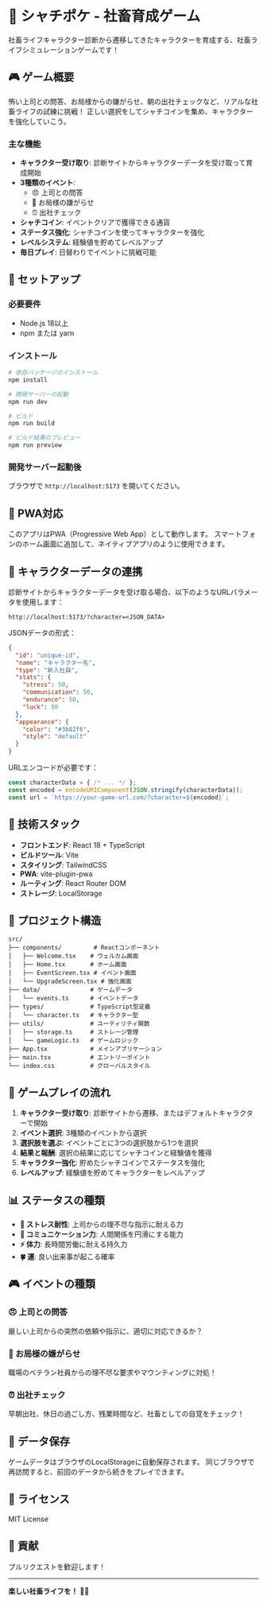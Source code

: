 # 🏢 シャチポケ - 社畜育成ゲーム

社畜ライフキャラクター診断から遷移してきたキャラクターを育成する、社畜ライフシミュレーションゲームです！

## 🎮 ゲーム概要

怖い上司との問答、お局様からの嫌がらせ、朝の出社チェックなど、リアルな社畜ライフの試練に挑戦！
正しい選択をしてシャチコインを集め、キャラクターを強化していこう。

### 主な機能

- **キャラクター受け取り**: 診断サイトからキャラクターデータを受け取って育成開始
- **3種類のイベント**:
  - 😠 上司との問答
  - 👵 お局様の嫌がらせ
  - ⏰ 出社チェック
- **シャチコイン**: イベントクリアで獲得できる通貨
- **ステータス強化**: シャチコインを使ってキャラクターを強化
- **レベルシステム**: 経験値を貯めてレベルアップ
- **毎日プレイ**: 日替わりでイベントに挑戦可能

## 🚀 セットアップ

### 必要要件

- Node.js 18以上
- npm または yarn

### インストール

```bash
# 依存パッケージのインストール
npm install

# 開発サーバーの起動
npm run dev

# ビルド
npm run build

# ビルド結果のプレビュー
npm run preview
```

### 開発サーバー起動後

ブラウザで `http://localhost:5173` を開いてください。

## 📱 PWA対応

このアプリはPWA（Progressive Web App）として動作します。
スマートフォンのホーム画面に追加して、ネイティブアプリのように使用できます。

## 🔗 キャラクターデータの連携

診断サイトからキャラクターデータを受け取る場合、以下のようなURLパラメータを使用します：

```
http://localhost:5173/?character=<JSON_DATA>
```

JSONデータの形式：
```json
{
  "id": "unique-id",
  "name": "キャラクター名",
  "type": "新入社員",
  "stats": {
    "stress": 50,
    "communication": 50,
    "endurance": 50,
    "luck": 50
  },
  "appearance": {
    "color": "#3b82f6",
    "style": "default"
  }
}
```

URLエンコードが必要です：
```javascript
const characterData = { /* ... */ };
const encoded = encodeURIComponent(JSON.stringify(characterData));
const url = `https://your-game-url.com/?character=${encoded}`;
```

## 🎨 技術スタック

- **フロントエンド**: React 18 + TypeScript
- **ビルドツール**: Vite
- **スタイリング**: TailwindCSS
- **PWA**: vite-plugin-pwa
- **ルーティング**: React Router DOM
- **ストレージ**: LocalStorage

## 📂 プロジェクト構造

```
src/
├── components/         # Reactコンポーネント
│   ├── Welcome.tsx    # ウェルカム画面
│   ├── Home.tsx       # ホーム画面
│   ├── EventScreen.tsx # イベント画面
│   └── UpgradeScreen.tsx # 強化画面
├── data/              # ゲームデータ
│   └── events.ts      # イベントデータ
├── types/             # TypeScript型定義
│   └── character.ts   # キャラクター型
├── utils/             # ユーティリティ関数
│   ├── storage.ts     # ストレージ管理
│   └── gameLogic.ts   # ゲームロジック
├── App.tsx            # メインアプリケーション
├── main.tsx           # エントリーポイント
└── index.css          # グローバルスタイル
```

## 🎯 ゲームプレイの流れ

1. **キャラクター受け取り**: 診断サイトから遷移、またはデフォルトキャラクターで開始
2. **イベント選択**: 3種類のイベントから選択
3. **選択肢を選ぶ**: イベントごとに3つの選択肢から1つを選択
4. **結果と報酬**: 選択の結果に応じてシャチコインと経験値を獲得
5. **キャラクター強化**: 貯めたシャチコインでステータスを強化
6. **レベルアップ**: 経験値を貯めてキャラクターをレベルアップ

## 📊 ステータスの種類

- **💪 ストレス耐性**: 上司からの理不尽な指示に耐える力
- **💬 コミュニケーション力**: 人間関係を円滑にする能力
- **⚡ 体力**: 長時間労働に耐える持久力
- **🍀 運**: 良い出来事が起こる確率

## 🎮 イベントの種類

### 😠 上司との問答
厳しい上司からの突然の依頼や指示に、適切に対応できるか？

### 👵 お局様の嫌がらせ
職場のベテラン社員からの理不尽な要求やマウンティングに対処！

### ⏰ 出社チェック
早朝出社、休日の過ごし方、残業時間など、社畜としての自覚をチェック！

## 🔄 データ保存

ゲームデータはブラウザのLocalStorageに自動保存されます。
同じブラウザで再訪問すると、前回のデータから続きをプレイできます。

## 📝 ライセンス

MIT License

## 🤝 貢献

プルリクエストを歓迎します！

---

**楽しい社畜ライフを！** 🏢✨

